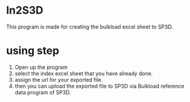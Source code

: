 # In2S3D
This program is made for creating the bulkload excel sheet to SP3D.

# using step
1.  Open up the program
2.  select the index excel sheet that you have already done.
3.  assign the url for your exported file.
4.  then you can upload the exported file to SP3D via Bulkload reference data program of SP3D.
